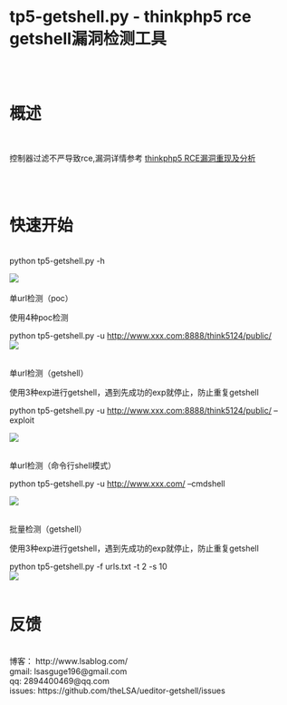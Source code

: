tp5-getshell.py - thinkphp5 rce getshell漏洞检测工具
==
<br/><br/>
# 概述 
<br/>

控制器过滤不严导致rce,漏洞详情参考
[thinkphp5 RCE漏洞重现及分析](http://www.lsablog.com/networksec/penetration/thinkphp5-rce-analysis/)

<br/>
<br/>

# 快速开始

<br/>
python tp5-getshell.py -h<br/>

![](https://github.com/theLSA/tp5-getshell/raw/master/demo/p4.png)<br/>
<br/>
单url检测（poc）<br/>

使用4种poc检测<br/>

python tp5-getshell.py -u http://www.xxx.com:8888/think5124/public/<br/>
![](https://github.com/theLSA/tp5-getshell/raw/master/demo/p3.png)<br/>
<br/>

单url检测（getshell）<br/>

使用3种exp进行getshell，遇到先成功的exp就停止，防止重复getshell<br/>

python tp5-getshell.py -u http://www.xxx.com:8888/think5124/public/ –exploit<br/>

![](https://github.com/theLSA/tp5-getshell/raw/master/demo/p2.png)<br/>
<br/>

单url检测（命令行shell模式）<br/>

python tp5-getshell.py -u http://www.xxx.com/ –cmdshell<br/>

![](https://github.com/theLSA/tp5-getshell/raw/master/demo/p1.png)<br/>
<br/>

批量检测（getshell）<br/>

使用3种exp进行getshell，遇到先成功的exp就停止，防止重复getshell<br/>

python tp5-getshell.py -f urls.txt -t 2 -s 10<br/>
![](https://github.com/theLSA/tp5-getshell/raw/master/demo/p0.png)<br/>
<br/>
# 反馈
<br/>
博客： http://www.lsablog.com/<br/>
gmail: lsasguge196@gmail.com<br/>
qq: 2894400469@qq.com<br/>
issues: https://github.com/theLSA/ueditor-getshell/issues

